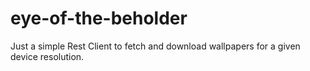 # eye-of-the-beholder
Just a simple Rest Client to fetch and download wallpapers for a given device resolution.
